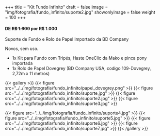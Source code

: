 +++
title = "Kit Fundo Infinito"
draft = false
image = "img/fotografia/fundo_infinito/suporte2.jpg"
showonlyimage = false
weight = 100
+++
#### DE ~~R$ 1.600~~ por R$ 1.000

Suporte de Fundo e Rolo de Papel Importado da BD Company
<!--more-->

Novos, sem uso.

- 1x Kit para Fundo com Tripés, Haste OneClic da Mako e pinca pony importada
- 1x Rolo de Papel Dovegrey (BD Company USA, codigo 109-Dovegrey, 2,72m x 11 metros)

{{< gallery >}}
{{< figure src="../../img/fotografia/fundo_infinito/papel_dovegrey.png" >}}
{{< figure src="../../img/fotografia/fundo_infinito/suporte.jpg" >}}
{{< figure src="../../img/fotografia/fundo_infinito/suporte2.jpg" >}}
{{< figure src="../../img/fotografia/fundo_infinito/suporte3.jpg" >}}

{{< figure src="../../img/fotografia/fundo_infinito/suporte4.jpg" >}}
{{< figure src="../../img/fotografia/fundo_infinito/suporte5.jpg" >}}
{{< figure src="../../img/fotografia/fundo_infinito/suporte6.jpg" >}}
{{< figure src="../../img/fotografia/fundo_infinito/suporte7.jpg" >}}
{{< /gallery >}}